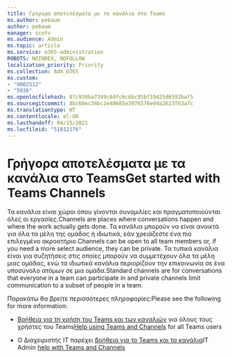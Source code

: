 ```yaml
---
title: Γρήγορα αποτελέσματα με τα κανάλια στο Teams
ms.author: pebaum
author: pebaum
manager: scotv
ms.audience: Admin
ms.topic: article
ms.service: o365-administration
ROBOTS: NOINDEX, NOFOLLOW
localization_priority: Priority
ms.collection: Adm_O365
ms.custom:
- "9002512"
- "5036"
ms.openlocfilehash: 87c939ba7349c60fc6c6bc95bf19425d6593baf5
ms.sourcegitcommit: 8bc60ec34bc1e40685e3976576e04a2623f63a7c
ms.translationtype: HT
ms.contentlocale: el-GR
ms.lasthandoff: 04/15/2021
ms.locfileid: "51812176"
---
```

# <a name="get-started-with-teams-channels"></a><span data-ttu-id="a8e0f-102">Γρήγορα αποτελέσματα με τα κανάλια στο Teams</span><span class="sxs-lookup"><span data-stu-id="a8e0f-102">Get started with Teams Channels</span></span>

<span data-ttu-id="a8e0f-103">Τα κανάλια είναι χώροι όπου γίνονται συνομιλίες και πραγματοποιούνται όλες οι εργασίες.</span><span class="sxs-lookup"><span data-stu-id="a8e0f-103">Channels are places where conversations happen and where the work actually gets done.</span></span> <span data-ttu-id="a8e0f-104">Τα κανάλια μπορούν να είναι ανοικτά για όλα τα μέλη της ομάδας ή ιδιωτικά, εάν χρειάζεστε ένα πιο επιλεγμένο ακροατήριο.</span><span class="sxs-lookup"><span data-stu-id="a8e0f-104">Channels can be open to all team members or, if you need a more select audience, they can be private.</span></span> <span data-ttu-id="a8e0f-105">Τα τυπικά κανάλια είναι για συζητήσεις στις οποίες μπορούν να συμμετέχουν όλα τα μέλη μιας ομάδας, ενώ τα ιδιωτικά κανάλια περιορίζουν την επικοινωνία σε ένα υποσύνολο ατόμων σε μια ομάδα.</span><span class="sxs-lookup"><span data-stu-id="a8e0f-105">Standard channels are for conversations that everyone in a team can participate in and private channels limit communication to a subset of people in a team.</span></span>

<span data-ttu-id="a8e0f-106">Παρακάτω θα βρείτε περισσότερες πληροφορίες:</span><span class="sxs-lookup"><span data-stu-id="a8e0f-106">Please see the following for more information:</span></span>

- <span data-ttu-id="a8e0f-107">[Βοήθεια για τη χρήση του Teams και των καναλιών](https://support.office.com/article/teams-and-channels-df38ae23-8f85-46d3-b071-cb11b9de5499) για όλους τους χρήστες του Teams</span><span class="sxs-lookup"><span data-stu-id="a8e0f-107">[Help using Teams and Channels](https://support.office.com/article/teams-and-channels-df38ae23-8f85-46d3-b071-cb11b9de5499) for all Teams users</span></span>

- <span data-ttu-id="a8e0f-108">O Διαχειριστής IT παρέχει [βοήθεια για το Teams και τα κανάλια](https://docs.microsoft.com/microsoftteams/teams-channels-overview)</span><span class="sxs-lookup"><span data-stu-id="a8e0f-108">IT Admin [help with Teams and Channels](https://docs.microsoft.com/microsoftteams/teams-channels-overview)</span></span> 
